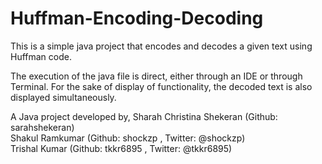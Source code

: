 Huffman-Encoding-Decoding
=========================
This is a simple java project that encodes and decodes a given text using Huffman code.

The execution of the java file is direct, either through an IDE or through Terminal. For the sake of display of functionality, the decoded text is also displayed simultaneously. 

A Java project developed by,
Sharah Christina Shekeran (Github: sarahshekeran)   
Shakul Ramkumar (Github: shockzp , Twitter: @shockzp)   
Trishal Kumar (Github: tkkr6895 , Twitter: @tkkr6895)   
